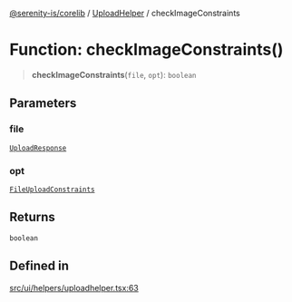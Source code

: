 [@serenity-is/corelib](../../../README.md) / [UploadHelper](../README.md) / checkImageConstraints

# Function: checkImageConstraints()

> **checkImageConstraints**(`file`, `opt`): `boolean`

## Parameters

### file

[`UploadResponse`](../../../interfaces/UploadResponse.md)

### opt

[`FileUploadConstraints`](../../../interfaces/FileUploadConstraints.md)

## Returns

`boolean`

## Defined in

[src/ui/helpers/uploadhelper.tsx:63](https://github.com/serenity-is/serenity/blob/master/packages/corelib/src/ui/helpers/uploadhelper.tsx#L63)
